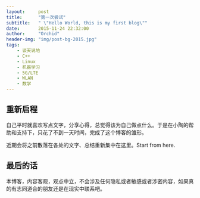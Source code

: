 ```yaml
---
layout:     post
title:      "第一次尝试"
subtitle:   " \"Hello World, this is my first blog\""
date:       2015-11-24 22:32:00
author:     "Orchid"
header-img: "img/post-bg-2015.jpg"
tags:
    - 谈天说地
    - C++
    - Linux
    - 机器学习
    - 5G/LTE
    - WLAN
    - 数学
---
```


## 重新启程

自己平时就喜欢写点文字，分享心得，总觉得该为自己做点什么。于是在小陶的帮助和支持下，只花了不到一天时间，完成了这个博客的雏形。

近期会将之前散落在各处的文字、总结重新集中在这里。Start from here.

## 最后的话

本博客，内容客观，观点中立，不会涉及任何隐私或者敏感或者涉密内容，如果真的有志同道合的朋友还是在现实中联系吧。






